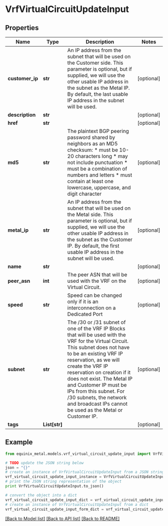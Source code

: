 # VrfVirtualCircuitUpdateInput


## Properties
Name | Type | Description | Notes
------------ | ------------- | ------------- | -------------
**customer_ip** | **str** | An IP address from the subnet that will be used on the Customer side. This parameter is optional, but if supplied, we will use the other usable IP address in the subnet as the Metal IP. By default, the last usable IP address in the subnet will be used. | [optional] 
**description** | **str** |  | [optional] 
**href** | **str** |  | [optional] 
**md5** | **str** | The plaintext BGP peering password shared by neighbors as an MD5 checksum: * must be 10-20 characters long * may not include punctuation * must be a combination of numbers and letters * must contain at least one lowercase, uppercase, and digit character  | [optional] 
**metal_ip** | **str** | An IP address from the subnet that will be used on the Metal side. This parameter is optional, but if supplied, we will use the other usable IP address in the subnet as the Customer IP. By default, the first usable IP address in the subnet will be used. | [optional] 
**name** | **str** |  | [optional] 
**peer_asn** | **int** | The peer ASN that will be used with the VRF on the Virtual Circuit. | [optional] 
**speed** | **str** | Speed can be changed only if it is an interconnection on a Dedicated Port | [optional] 
**subnet** | **str** | The /30 or /31 subnet of one of the VRF IP Blocks that will be used with the VRF for the Virtual Circuit. This subnet does not have to be an existing VRF IP reservation, as we will create the VRF IP reservation on creation if it does not exist. The Metal IP and Customer IP must be IPs from this subnet. For /30 subnets, the network and broadcast IPs cannot be used as the Metal or Customer IP. | [optional] 
**tags** | **List[str]** |  | [optional] 

## Example

```python
from equinix_metal.models.vrf_virtual_circuit_update_input import VrfVirtualCircuitUpdateInput

# TODO update the JSON string below
json = "{}"
# create an instance of VrfVirtualCircuitUpdateInput from a JSON string
vrf_virtual_circuit_update_input_instance = VrfVirtualCircuitUpdateInput.from_json(json)
# print the JSON string representation of the object
print VrfVirtualCircuitUpdateInput.to_json()

# convert the object into a dict
vrf_virtual_circuit_update_input_dict = vrf_virtual_circuit_update_input_instance.to_dict()
# create an instance of VrfVirtualCircuitUpdateInput from a dict
vrf_virtual_circuit_update_input_form_dict = vrf_virtual_circuit_update_input.from_dict(vrf_virtual_circuit_update_input_dict)
```
[[Back to Model list]](../README.md#documentation-for-models) [[Back to API list]](../README.md#documentation-for-api-endpoints) [[Back to README]](../README.md)



